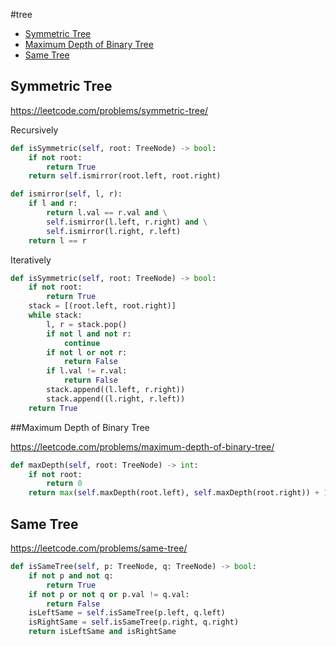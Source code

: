#tree

+ [Symmetric Tree](#symmetric-tree)
+ [Maximum Depth of Binary Tree](#maximum-depth-of-binary-tree)
+ [Same Tree](#same-tree)

## Symmetric Tree

https://leetcode.com/problems/symmetric-tree/

Recursively
```python
def isSymmetric(self, root: TreeNode) -> bool:
    if not root:
        return True
    return self.ismirror(root.left, root.right)

def ismirror(self, l, r):
    if l and r:
        return l.val == r.val and \
        self.ismirror(l.left, r.right) and \
        self.ismirror(l.right, r.left)
    return l == r
```
Iteratively
```python
def isSymmetric(self, root: TreeNode) -> bool:
    if not root:
        return True
    stack = [(root.left, root.right)]
    while stack:
        l, r = stack.pop()
        if not l and not r:
            continue
        if not l or not r:
            return False
        if l.val != r.val:
            return False
        stack.append((l.left, r.right))
        stack.append((l.right, r.left))
    return True
```
##Maximum Depth of Binary Tree

https://leetcode.com/problems/maximum-depth-of-binary-tree/

```python
def maxDepth(self, root: TreeNode) -> int:
    if not root:
        return 0
    return max(self.maxDepth(root.left), self.maxDepth(root.right)) + 1

```
## Same Tree

https://leetcode.com/problems/same-tree/

```python
def isSameTree(self, p: TreeNode, q: TreeNode) -> bool:
    if not p and not q:
        return True
    if not p or not q or p.val != q.val:
        return False
    isLeftSame = self.isSameTree(p.left, q.left)
    isRightSame = self.isSameTree(p.right, q.right)
    return isLeftSame and isRightSame

```